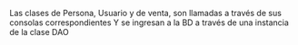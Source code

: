 Las clases de Persona, Usuario y de venta, son llamadas a través de sus consolas correspondientes
Y se ingresan a la BD a través de una instancia de la clase DAO